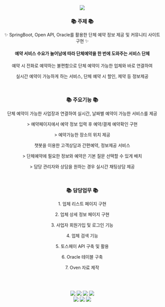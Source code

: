 <div align=center>
 <img src="https://capsule-render.vercel.app/api?type=venom&color=auto&height=300&section=header&text=Floritz%20&fontSize=90" />
</div>
<div align=center>
 <h3>📚 주제 📚</h3>
 <p>✨ SpringBoot, Open API, Oracle를 활용한 단체 예약 정보 제공 및 커뮤니티 사이트 구현 ✨</p>
</div>
<div align=center>
<h4>예약 서비스 수요가 늘어남에 따라 단체예약을 한 번에 도와주는 서비스 단체</h5>
 <p>예약 시 전화로 예약하는 불편함으로 단체 예약이 가능한 업체와 바로 연결하여</p>
 <p>실시간 예약이 가능하게 하는 서비스, 단체 예약 시 할인, 제약 등 정보제공</p>
</div>
<br>
<div align=center>
 <h3>📚 주요기능 📚</h3>
<p>단체 예약이 가능한 사업장과 연결하여 실시간, 날짜별 예약이 가능한 서비스를 제공</p>
 <p>&gt; 예약페이지에서 예약 정보 입력 후 예약/결제 예약확인 구현</p>
 <p>&gt; 예약가능한 장소의 위치 제공</p>
<p> 챗봇을 이용한 고객상담과 간편예약, 정보제공 서비스</p>
<p>&gt; 단체예약에 필요한 정보와 예약은 기본 질문 선택할 수 있게 배치</p>
<p>&gt; 담당 관리자와 상담을 원하는 경우 실시간 채팅상담 제공</p>
</div>
<br>
<div align=center>
  <h3>📚 담당업무 📚</h3>
<p>1. 업체 리스트 페이지 구현</p>
<p>2. 업체 상세 정보 페이지 구현</p>
<p>3. 사업자 회원가입 및 로그인 기능</p>
<p>4. 업체 검색 기능</p>
<p>5. 토스페이 API 구축 및 활용</p>
<p>6. Oracle 테이블 구축</p>
<p>7. Oven 자료 제작</p>
</div>
<br>
<br>
<br>
<div align=center>
 <img src="https://img.shields.io/badge/아이콘내용-바탕색?style=flat&logo=로고이름&logoColor=white"/>
 <img src="https://img.shields.io/badge/Java-007396?style=flat&logo=Conda-Forge&logoColor=white" />
 <img src="https://img.shields.io/badge/Oracle%20SQL-F80000?style=flat&logo=Oracle&logoColor=white" />
 <img src="https://img.shields.io/badge/Mybatis-000000?style=flat&logo=Fluentd&logoColor=white" />
 <br>
 <img src="https://img.shields.io/badge/Tomcat-F8DC75?style=flat&logo=ApacheTomcat&logoColor=white" />
 <img src="https://img.shields.io/badge/jQuery-0769AD?style=flat&logo=jQuery&logoColor=white" />
 <img src="https://img.shields.io/badge/SpringBoot-6DB33F?style=flat&logo=springboot&logoColor=white" />
</div>


